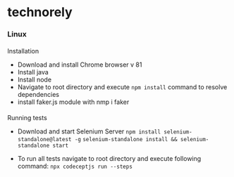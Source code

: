 # technorely
### Linux
#### 
Installation

- Download and install Chrome browser v 81
- Install java
- Install node
- Navigate to root directory and execute ```npm install``` command to resolve dependencies
- install faker.js module with nmp i faker

#### 

Running tests

- Download and start Selenium Server
```npm install selenium-standalone@latest -g```
```selenium-standalone install && selenium-standalone start```

- To run all tests navigate to root directory and execute following command: 
```npx codeceptjs run --steps```
